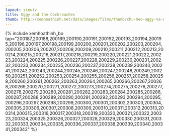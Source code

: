 ```yaml
---
layout: sieutv
title: Oggy and the Cockroaches
thumb: http://xemhoathinh.net/data/images/films/thumb/chu-meo-oggy-va-nhung-chu-gian-oggy-and-the-cockroaches-2012.jpg
---
```

{% include xemhoathinh_bo tap="200187,200188,200189,200190,200191,200192,200193,200194,200195,200196,200197,200198,200199,200200,200201,200202,200203,200204,200205,200206,200207,200208,200209,200210,200211,200212,200213,200214,200215,200216,200217,200218,200219,200220,200221,200222,200223,200224,200225,200226,200227,200228,200229,200230,200231,200232,200233,200234,200235,200236,200237,200238,200239,200240,200241,200242,200243,200244,200245,200246,200247,200248,200249,200250,200251,200252,200253,200254,200255,200256,200257,200258,200259,200260,200261,200262,200263,200264,200265,200266,200267,200268,200269,200270,200271,200272,200273,200274,200275,200276,200277,200278,200279,200280,200281,200282,200283,200284,200285,200286,200287,200288,200289,200290,200291,200292,200293,200294,200295,200296,200297,200298,200299,200300,200301,200302,200303,200304,200305,200306,200307,200308,200309,200310,200311,200312,200313,200314,200315,200316,200317,200318,200319,200320,200321,200322,200323,200324,200325,200326,200327,200328,200329,200330,200331,200332,200333,200334,200335,200336,200337,200338,200339,200340,200341,200342" %} 
